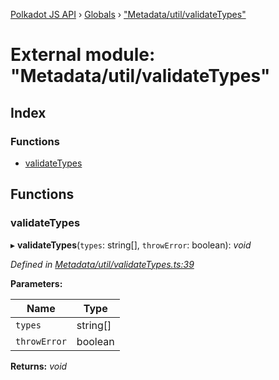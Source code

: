 [Polkadot JS API](../README.md) › [Globals](../globals.md) › ["Metadata/util/validateTypes"](_metadata_util_validatetypes_.md)

# External module: "Metadata/util/validateTypes"

## Index

### Functions

* [validateTypes](_metadata_util_validatetypes_.md#validatetypes)

## Functions

###  validateTypes

▸ **validateTypes**(`types`: string[], `throwError`: boolean): *void*

*Defined in [Metadata/util/validateTypes.ts:39](https://github.com/polkadot-js/api/blob/c10f0e47b2/packages/types/src/Metadata/util/validateTypes.ts#L39)*

**Parameters:**

Name | Type |
------ | ------ |
`types` | string[] |
`throwError` | boolean |

**Returns:** *void*
